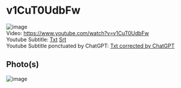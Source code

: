 # v1CuT0UdbFw
![image](v1CuT0UdbFw)  
Video: https://www.youtube.com/watch?v=v1CuT0UdbFw  
Youtube Subtitle: [Txt](Subtitle.txt)  [Srt](Subtitle.srt)  
Youtube Subtitle ponctuated by ChatGPT: [Txt corrected by ChatGPT](SubtitleChatGPT.txt)  


## Photo(s)
![image]()
